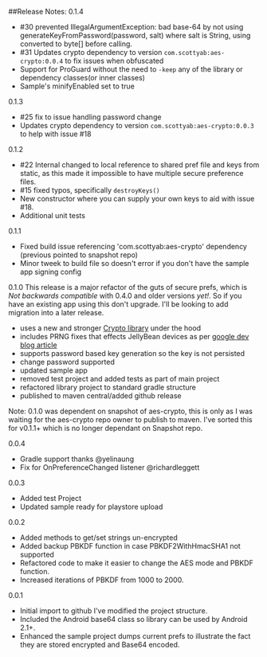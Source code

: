 ##Release Notes:
0.1.4
* #30 prevented IllegalArgumentException: bad base-64 by not using generateKeyFromPassword(password, salt) where salt is String, using converted to byte[] before calling.
* #31 Updates crypto dependency to version `com.scottyab:aes-crypto:0.0.4` to fix issues when obfuscated
* Support for ProGuard without the need to `-keep` any of the library or dependency classes(or inner classes)
* Sample's minifyEnabled set to true

0.1.3
* #25 fix to issue handling password change
* Updates crypto dependency to version `com.scottyab:aes-crypto:0.0.3` to help with issue #18

0.1.2
* #22 Internal changed to local reference to shared pref file and keys from static, as this made it impossible to have multiple secure preference files.
* #15 fixed typos, specifically `destroyKeys()`
* New constructor where you can supply your own keys to aid with issue #18.
* Additional unit tests

0.1.1
* Fixed build issue referencing 'com.scottyab:aes-crypto' dependency (previous pointed to snapshot repo)
* Minor tweek to build file so doesn't error if you don't have the sample app signing config

0.1.0
This release is a major refactor of the guts of secure prefs, which is *Not backwards compatible* with 0.4.0 and older versions _yet!_. So if you have an existing app using this don't upgrade. I'll be looking to add migration into a later release.

* uses a new and stronger [Crypto library](https://github.com/scottyab/java-aes-crypto) under the hood
* includes PRNG fixes that effects JellyBean devices as per [google dev blog article](http://android-developers.blogspot.nl/2013/08/some-securerandom-thoughts.html)
* supports password based key generation so the key is not persisted
* change password supported
* updated sample app
* removed test project and added tests as part of main project
* refactored library project to standard gradle structure
* published to maven central/added github release

Note: 0.1.0 was dependent on snapshot of aes-crypto, this is only as I was waiting for the aes-crypto repo owner to publish to maven. I've sorted this for v0.1.1+ which is no longer dependant on Snapshot repo.


0.0.4
* Gradle support thanks @yelinaung
* Fix for OnPreferenceChanged listener @richardleggett

0.0.3

* Added test Project
* Updated sample ready for playstore upload

0.0.2

* Added methods to get/set strings un-encrypted
* Added backup PBKDF function in case PBKDF2WithHmacSHA1 not supported
* Refactored code to make it easier to change the AES mode and PBKDF function.
* Increased iterations of PBKDF from 1000 to 2000.

0.0.1

* Initial import to github I've modified the project structure.
* Included the Android base64 class so library can be used by Android 2.1+.
* Enhanced the sample project dumps current prefs to illustrate the fact they are stored encrypted and Base64 encoded.